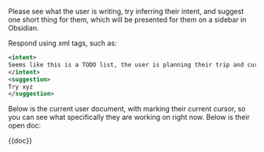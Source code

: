 Please see what the user is writing, try inferring their intent, and suggest one short thing for them, which will be presented for them on a sidebar in Obsidian.

Respond using xml tags, such as:

```xml
<intent>
Seems like this is a TODO list, the user is planning their trip and currently considering where to rent a car
</intent>
<suggestion>
Try xyz
</suggestion>
```

Below is the current user document, with <cursor/> marking their current cursor, so you can see what specifically they are working on right now. Below is their open doc:

{{doc}}
